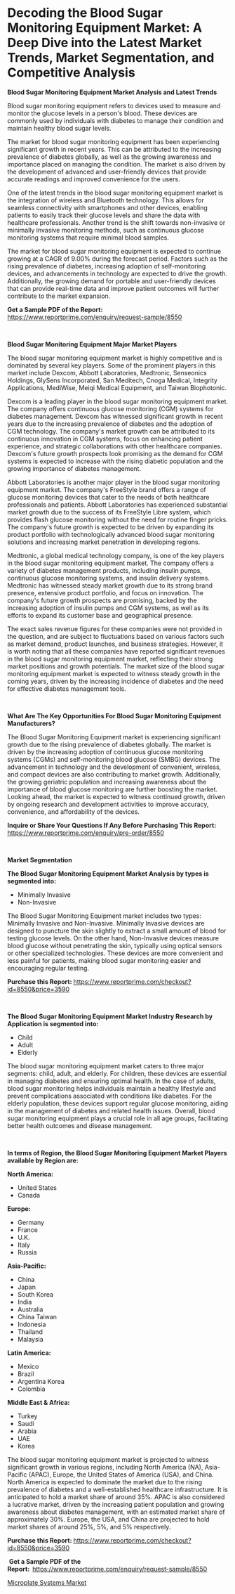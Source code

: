 <p><h1>Decoding the Blood Sugar Monitoring Equipment Market: A Deep Dive into the Latest Market Trends, Market Segmentation, and Competitive Analysis</h1></p><p><strong>Blood Sugar Monitoring Equipment Market Analysis and Latest Trends</strong></p>
<p><p>Blood sugar monitoring equipment refers to devices used to measure and monitor the glucose levels in a person's blood. These devices are commonly used by individuals with diabetes to manage their condition and maintain healthy blood sugar levels.</p><p>The market for blood sugar monitoring equipment has been experiencing significant growth in recent years. This can be attributed to the increasing prevalence of diabetes globally, as well as the growing awareness and importance placed on managing the condition. The market is also driven by the development of advanced and user-friendly devices that provide accurate readings and improved convenience for the users.</p><p>One of the latest trends in the blood sugar monitoring equipment market is the integration of wireless and Bluetooth technology. This allows for seamless connectivity with smartphones and other devices, enabling patients to easily track their glucose levels and share the data with healthcare professionals. Another trend is the shift towards non-invasive or minimally invasive monitoring methods, such as continuous glucose monitoring systems that require minimal blood samples.</p><p>The market for blood sugar monitoring equipment is expected to continue growing at a CAGR of 9.00% during the forecast period. Factors such as the rising prevalence of diabetes, increasing adoption of self-monitoring devices, and advancements in technology are expected to drive the growth. Additionally, the growing demand for portable and user-friendly devices that can provide real-time data and improve patient outcomes will further contribute to the market expansion.</p></p>
<p><strong>Get a Sample PDF of the Report:&nbsp;</strong> <a href="https://www.reportprime.com/enquiry/request-sample/8550">https://www.reportprime.com/enquiry/request-sample/8550</a></p>
<p>&nbsp;</p>
<p><strong>Blood Sugar Monitoring Equipment Major Market Players</strong></p>
<p><p>The blood sugar monitoring equipment market is highly competitive and is dominated by several key players. Some of the prominent players in this market include Dexcom, Abbott Laboratories, Medtronic, Senseonics Holdings, GlySens Incorporated, San Meditech, Cnoga Medical, Integrity Applications, MediWise, Meiqi Medical Equipment, and Taiwan Biophotonic.</p><p>Dexcom is a leading player in the blood sugar monitoring equipment market. The company offers continuous glucose monitoring (CGM) systems for diabetes management. Dexcom has witnessed significant growth in recent years due to the increasing prevalence of diabetes and the adoption of CGM technology. The company's market growth can be attributed to its continuous innovation in CGM systems, focus on enhancing patient experience, and strategic collaborations with other healthcare companies. Dexcom's future growth prospects look promising as the demand for CGM systems is expected to increase with the rising diabetic population and the growing importance of diabetes management.</p><p>Abbott Laboratories is another major player in the blood sugar monitoring equipment market. The company's FreeStyle brand offers a range of glucose monitoring devices that cater to the needs of both healthcare professionals and patients. Abbott Laboratories has experienced substantial market growth due to the success of its FreeStyle Libre system, which provides flash glucose monitoring without the need for routine finger pricks. The company's future growth is expected to be driven by expanding its product portfolio with technologically advanced blood sugar monitoring solutions and increasing market penetration in developing regions.</p><p>Medtronic, a global medical technology company, is one of the key players in the blood sugar monitoring equipment market. The company offers a variety of diabetes management products, including insulin pumps, continuous glucose monitoring systems, and insulin delivery systems. Medtronic has witnessed steady market growth due to its strong brand presence, extensive product portfolio, and focus on innovation. The company's future growth prospects are promising, backed by the increasing adoption of insulin pumps and CGM systems, as well as its efforts to expand its customer base and geographical presence.</p><p>The exact sales revenue figures for these companies were not provided in the question, and are subject to fluctuations based on various factors such as market demand, product launches, and business strategies. However, it is worth noting that all these companies have reported significant revenues in the blood sugar monitoring equipment market, reflecting their strong market positions and growth potentials. The market size of the blood sugar monitoring equipment market is expected to witness steady growth in the coming years, driven by the increasing incidence of diabetes and the need for effective diabetes management tools.</p></p>
<p>&nbsp;</p>
<p><strong>What Are The Key Opportunities For Blood Sugar Monitoring Equipment Manufacturers?</strong></p>
<p><p>The Blood Sugar Monitoring Equipment market is experiencing significant growth due to the rising prevalence of diabetes globally. The market is driven by the increasing adoption of continuous glucose monitoring systems (CGMs) and self-monitoring blood glucose (SMBG) devices. The advancement in technology and the development of convenient, wireless, and compact devices are also contributing to market growth. Additionally, the growing geriatric population and increasing awareness about the importance of blood glucose monitoring are further boosting the market. Looking ahead, the market is expected to witness continued growth, driven by ongoing research and development activities to improve accuracy, convenience, and affordability of the devices.</p></p>
<p><strong>Inquire or Share Your Questions If Any Before Purchasing This Report:</strong> <a href="https://www.reportprime.com/enquiry/pre-order/8550">https://www.reportprime.com/enquiry/pre-order/8550</a></p>
<p>&nbsp;</p>
<p><strong>Market Segmentation</strong></p>
<p><strong>The Blood Sugar Monitoring Equipment Market Analysis by types is segmented into:</strong></p>
<p><ul><li>Minimally Invasive</li><li>Non-Invasive</li></ul></p>
<p><p>The Blood Sugar Monitoring Equipment market includes two types: Minimally Invasive and Non-Invasive. Minimally Invasive devices are designed to puncture the skin slightly to extract a small amount of blood for testing glucose levels. On the other hand, Non-Invasive devices measure blood glucose without penetrating the skin, typically using optical sensors or other specialized technologies. These devices are more convenient and less painful for patients, making blood sugar monitoring easier and encouraging regular testing.</p></p>
<p><strong>Purchase this Report:&nbsp;</strong><a href="https://www.reportprime.com/checkout?id=8550&price=3590">https://www.reportprime.com/checkout?id=8550&price=3590</a></p>
<p>&nbsp;</p>
<p><strong>The Blood Sugar Monitoring Equipment Market Industry Research by Application is segmented into:</strong></p>
<p><ul><li>Child</li><li>Adult</li><li>Elderly</li></ul></p>
<p><p>The blood sugar monitoring equipment market caters to three major segments: child, adult, and elderly. For children, these devices are essential in managing diabetes and ensuring optimal health. In the case of adults, blood sugar monitoring helps individuals maintain a healthy lifestyle and prevent complications associated with conditions like diabetes. For the elderly population, these devices support regular glucose monitoring, aiding in the management of diabetes and related health issues. Overall, blood sugar monitoring equipment plays a crucial role in all age groups, facilitating better health outcomes and disease management.</p></p>
<p>&nbsp;</p>
<p><strong>In terms of Region, the Blood Sugar Monitoring Equipment Market Players available by Region are:</strong></p>
<p>
    <p> <strong> North America: </strong>
        <ul>
            <li>United States</li>
            <li>Canada</li>
        </ul>
        </p> 
    <p> <strong> Europe: </strong>
        <ul>
            <li>Germany</li>
            <li>France</li>
            <li>U.K.</li>
            <li>Italy</li>
            <li>Russia</li>
        </ul>
        </p> 
    <p> <strong> Asia-Pacific: </strong>
        <ul>
            <li>China</li>
            <li>Japan</li>
            <li>South Korea</li>
            <li>India</li>
            <li>Australia</li>
            <li>China Taiwan</li>
            <li>Indonesia</li>
            <li>Thailand</li>
            <li>Malaysia</li>
        </ul>
        </p> 
    <p> <strong> Latin America: </strong>
        <ul>
            <li>Mexico</li>
            <li>Brazil</li>
            <li>Argentina Korea</li>
            <li>Colombia</li>
        </ul>
        </p> 
    <p> <strong> Middle East & Africa: </strong>
        <ul>
            <li>Turkey</li>
            <li>Saudi</li>
            <li>Arabia</li>
            <li>UAE</li>
            <li>Korea</li>
        </ul>
    </p>
    </p>
<p><p>The blood sugar monitoring equipment market is projected to witness significant growth in various regions, including North America (NA), Asia-Pacific (APAC), Europe, the United States of America (USA), and China. North America is expected to dominate the market due to the rising prevalence of diabetes and a well-established healthcare infrastructure. It is anticipated to hold a market share of around 35%. APAC is also considered a lucrative market, driven by the increasing patient population and growing awareness about diabetes management, with an estimated market share of approximately 30%. Europe, the USA, and China are projected to hold market shares of around 25%, 5%, and 5% respectively.</p></p>
<p><strong>Purchase this Report: </strong><a href="https://www.reportprime.com/checkout?id=8550&price=3590">https://www.reportprime.com/checkout?id=8550&price=3590</a></p>
<p>&nbsp;<strong>Get a Sample PDF of the Report:&nbsp;&nbsp;</strong><a href="https://www.reportprime.com/enquiry/request-sample/8550">https://www.reportprime.com/enquiry/request-sample/8550</a></p>
<p><strong></strong></p>
<p><p><a href="https://github.com/RickHolmes3/Market-Research-Report-List-3/blob/main/microplate-systems-market.md">Microplate Systems Market</a></p></p>